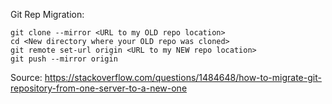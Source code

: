 Git Rep Migration:

```
git clone --mirror <URL to my OLD repo location>
cd <New directory where your OLD repo was cloned>
git remote set-url origin <URL to my NEW repo location>
git push --mirror origin
```

Source: https://stackoverflow.com/questions/1484648/how-to-migrate-git-repository-from-one-server-to-a-new-one
